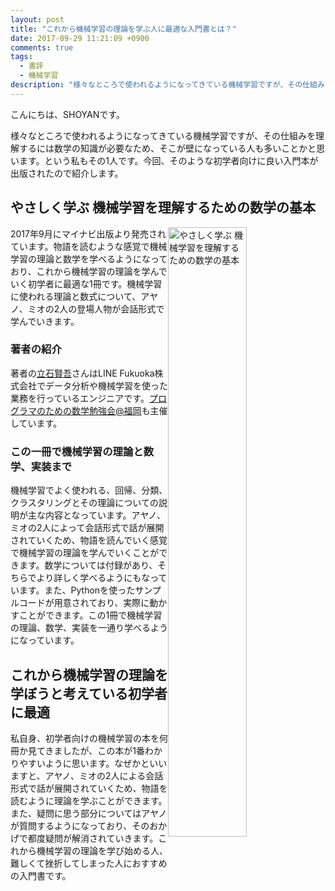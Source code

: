 ```yaml
---
layout: post
title: "これから機械学習の理論を学ぶ人に最適な入門書とは？"
date: 2017-09-29 11:21:09 +0900
comments: true
tags: 
  - 書評 
  - 機械学習
description: "様々なところで使われるようになってきている機械学習ですが、その仕組みを理解するには数学の知識が必要なため、そこが壁になっている人も多いことかと思います。という私もその1人です。今回、そのような初学者向けに良い入門本が出版されたので紹介します。"
---
```


こんにちは、SHOYANです。

様々なところで使われるようになってきている機械学習ですが、その仕組みを理解するには数学の知識が必要なため、そこが壁になっている人も多いことかと思います。という私もその1人です。今回、そのような初学者向けに良い入門本が出版されたので紹介します。

## やさしく学ぶ 機械学習を理解するための数学の基本

<a href="http://amzn.to/2yweltz" target="_blank"><img src="http://tkengo.github.io/assets/img/ml-math/cover-math.png" alt="やさしく学ぶ 機械学習を理解するための数学の基本" style="border-width:0;width:50%;float:right;"></a>

2017年9月にマイナビ出版より発売されています。物語を読むような感覚で機械学習の理論と数学を学べるようになっており、これから機械学習の理論を学んでいく初学者に最適な1冊です。機械学習に使われる理論と数式について、アヤノ、ミオの2人の登場人物が会話形式で学んでいきます。

### 著者の紹介

著者の<a href="https://twitter.com/tkengo" target="_blank">立石賢吾</a>さんはLINE Fukuoka株式会社でデータ分析や機械学習を使った業務を行っているエンジニアです。<a href="https://maths4pg-fuk.connpass.com/" target="_blank">プログラマのための数学勉強会@福岡</a>も主催しています。

### この一冊で機械学習の理論と数学、実装まで

機械学習でよく使われる、回帰、分類、クラスタリングとその理論についての説明が主な内容となっています。アヤノ、ミオの2人によって会話形式で話が展開されていくため、物語を読んでいく感覚で機械学習の理論を学んでいくことができます。数学については付録があり、そちらでより詳しく学べるようにもなっています。また、Pythonを使ったサンプルコードが用意されており、実際に動かすことができます。この1冊で機械学習の理論、数学、実装を一通り学べるようになっています。

## これから機械学習の理論を学ぼうと考えている初学者に最適

私自身、初学者向けの機械学習の本を何冊か見てきましたが、この本が1番わかりやすいように思います。なぜかといいますと、アヤノ、ミオの2人による会話形式で話が展開されていくため、物語を読むように理論を学ぶことができます。また、疑問に思う部分についてはアヤノが質問するようになっており、そのおかげで都度疑問が解消されていきます。これから機械学習の理論を学び始める人、難しくて挫折してしまった人におすすめの入門書です。
